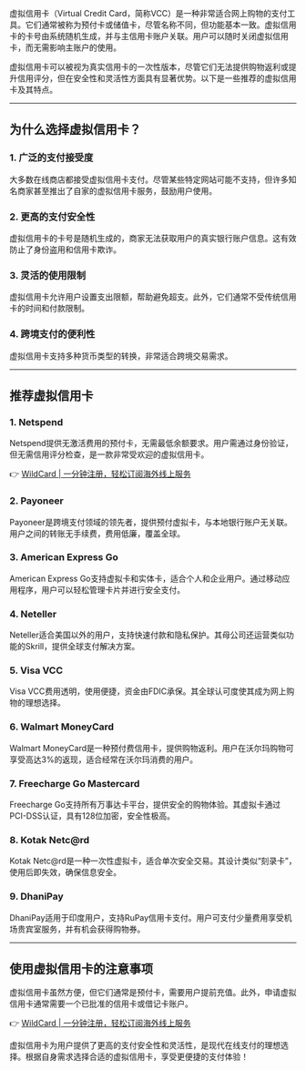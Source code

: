 虚拟信用卡（Virtual Credit Card，简称VCC）是一种非常适合网上购物的支付工具。它们通常被称为预付卡或储值卡，尽管名称不同，但功能基本一致。虚拟信用卡的卡号由系统随机生成，并与主信用卡账户关联。用户可以随时关闭虚拟信用卡，而无需影响主账户的使用。

虚拟信用卡可以被视为真实信用卡的一次性版本，尽管它们无法提供购物返利或提升信用评分，但在安全性和灵活性方面具有显著优势。以下是一些推荐的虚拟信用卡及其特点。

---

## 为什么选择虚拟信用卡？

### 1. 广泛的支付接受度
大多数在线商店都接受虚拟信用卡支付。尽管某些特定网站可能不支持，但许多知名商家甚至推出了自家的虚拟信用卡服务，鼓励用户使用。

### 2. 更高的支付安全性
虚拟信用卡的卡号是随机生成的，商家无法获取用户的真实银行账户信息。这有效防止了身份盗用和信用卡欺诈。

### 3. 灵活的使用限制
虚拟信用卡允许用户设置支出限额，帮助避免超支。此外，它们通常不受传统信用卡的时间和付款限制。

### 4. 跨境支付的便利性
虚拟信用卡支持多种货币类型的转换，非常适合跨境交易需求。

---

## 推荐虚拟信用卡

### 1. Netspend
Netspend提供无激活费用的预付卡，无需最低余额要求。用户需通过身份验证，但无需信用评分检查，是一款非常受欢迎的虚拟信用卡。

👉 [WildCard | 一分钟注册，轻松订阅海外线上服务](https://bit.ly/bewildcard)

### 2. Payoneer
Payoneer是跨境支付领域的领先者，提供预付虚拟卡，与本地银行账户无关联。用户之间的转账无手续费，费用低廉，覆盖全球。

### 3. American Express Go
American Express Go支持虚拟卡和实体卡，适合个人和企业用户。通过移动应用程序，用户可以轻松管理卡片并进行安全支付。

### 4. Neteller
Neteller适合美国以外的用户，支持快速付款和隐私保护。其母公司还运营类似功能的Skrill，提供全球支付解决方案。

### 5. Visa VCC
Visa VCC费用透明，使用便捷，资金由FDIC承保。其全球认可度使其成为网上购物的理想选择。

### 6. Walmart MoneyCard
Walmart MoneyCard是一种预付费信用卡，提供购物返利。用户在沃尔玛购物可享受高达3%的返现，适合经常在沃尔玛消费的用户。

### 7. Freecharge Go Mastercard
Freecharge Go支持所有万事达卡平台，提供安全的购物体验。其虚拟卡通过PCI-DSS认证，具有128位加密，安全性极高。

### 8. Kotak Netc@rd
Kotak Netc@rd是一种一次性虚拟卡，适合单次安全交易。其设计类似“刻录卡”，使用后即失效，确保信息安全。

### 9. DhaniPay
DhaniPay适用于印度用户，支持RuPay信用卡支付。用户可支付少量费用享受机场贵宾室服务，并有机会获得购物券。

---

## 使用虚拟信用卡的注意事项
虚拟信用卡虽然方便，但它们通常是预付卡，需要用户提前充值。此外，申请虚拟信用卡通常需要一个已批准的信用卡或借记卡账户。

👉 [WildCard | 一分钟注册，轻松订阅海外线上服务](https://bit.ly/bewildcard)

虚拟信用卡为用户提供了更高的支付安全性和灵活性，是现代在线支付的理想选择。根据自身需求选择合适的虚拟信用卡，享受更便捷的支付体验！
